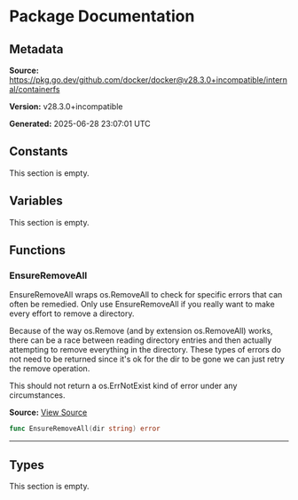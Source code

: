 # Package Documentation

## Metadata

**Source:** https://pkg.go.dev/github.com/docker/docker@v28.3.0+incompatible/internal/containerfs

**Version:** v28.3.0+incompatible

**Generated:** 2025-06-28 23:07:01 UTC

## Constants

This section is empty.

## Variables

This section is empty.

## Functions

### EnsureRemoveAll

EnsureRemoveAll wraps os.RemoveAll to check for specific errors that can
often be remedied.
Only use EnsureRemoveAll if you really want to make every effort to remove
a directory.

Because of the way os.Remove (and by extension os.RemoveAll) works, there
can be a race between reading directory entries and then actually attempting
to remove everything in the directory.
These types of errors do not need to be returned since it's ok for the dir to
be gone we can just retry the remove operation.

This should not return a os.ErrNotExist kind of error under any circumstances.

**Source:** [View Source](https://github.com/docker/docker/blob/v28.3.0/internal/containerfs/rm.go#L26)  

```go
func EnsureRemoveAll(dir string) error
```

---

## Types

This section is empty.

